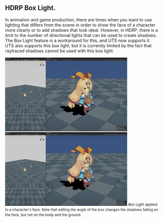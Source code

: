 <a id="BoxLight"></a>
## HDRP Box Light.

In animation and game production, there are times when you want to use lighting that differs from the scene in order to show the face of a character more clearly or to add shadows that look ideal. However, in HDRP, there is a limit to the number of directional lights that can be used to create shadows. The Box Light feature is a workaround for this, and UTS now supports it. UTS also supports this box light, but it is currently limited by the fact that raytraced shadows cannot be used with this box light.

<img width = "400" src="images/BoxLight0.png"><img width = "400" src="images/BoxLight1.png">
<small>Box Light applied to a character's face. Note that editing the angle of the box changes the shadows falling on the face, but not on the body and the ground.</small>
